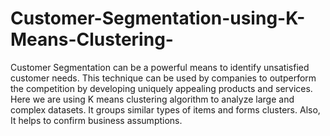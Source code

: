 # Customer-Segmentation-using-K-Means-Clustering-

Customer Segmentation can be a powerful means to identify unsatisfied customer needs. 
This technique can be used by companies to outperform the competition by developing uniquely appealing products and services.
Here we are using K means clustering algorithm to analyze large and complex datasets. 
It groups similar types of items and forms clusters. Also, It helps to confirm business assumptions.
